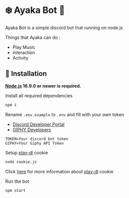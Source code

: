 # ❄️ Ayaka Bot 🌸

Ayaka Bot is a simple discord bot that running on node.js

Things that Ayaka can do :

- Play Music
- Interaction
- Activity

## 🔧 Installation

**[Node.js](https://nodejs.org/en/) 16.9.0 or newer is required.**

Install all required dependencies

```sh
npm i
```

Rename `.env.example` to `.env` and fill with your own token

- [Discord Developer Portal](https://discord.com/developers/applications)
- [GIPHY Developers](https://developers.giphy.com/dashboard/)

```env
TOKEN=Your discord bot token
GIPHY=Your Giphy API Token
```

Setup [play-dl](https://play-dl.github.io/modules.html) cookie

```sh
node cookie.js
```

Click [here](https://github.com/play-dl/play-dl/tree/main/instructions#youtube-cookies) for more information about [play-dl](https://play-dl.github.io/modules.html) cookie

Run the bot

```sh
npm start
```
